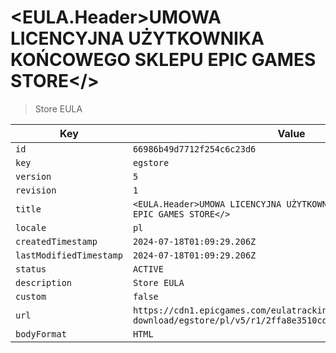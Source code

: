 # <EULA.Header>UMOWA LICENCYJNA UŻYTKOWNIKA KOŃCOWEGO SKLEPU EPIC GAMES STORE</>

> Store EULA

| Key | Value |
| --- | ----- |
| `id` | `66986b49d7712f254c6c23d6` |
| `key` | `egstore` |
| `version` | `5` |
| `revision` | `1` |
| `title` | `<EULA.Header>UMOWA LICENCYJNA UŻYTKOWNIKA KOŃCOWEGO SKLEPU EPIC GAMES STORE</>` |
| `locale` | `pl` |
| `createdTimestamp` | `2024-07-18T01:09:29.206Z` |
| `lastModifiedTimestamp` | `2024-07-18T01:09:29.206Z` |
| `status` | `ACTIVE` |
| `description` | `Store EULA` |
| `custom` | `false` |
| `url` | `https://cdn1.epicgames.com/eulatracking-download/egstore/pl/v5/r1/2ffa8e3510cd6625956d9b869e8a141b.pdf` |
| `bodyFormat` | `HTML` |
